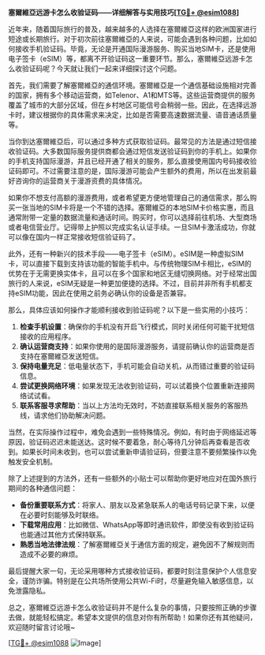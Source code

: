 **塞爾維亞远游卡怎么收验证码——详细解答与实用技巧[[TG💪+ @esim1088](https://t.me/s/esim1088)]**

近年来，随着国际旅行的普及，越来越多的人选择在塞爾維亞这样的欧洲国家进行短途或长期旅行。对于初次前往塞爾維亞的人来说，可能会遇到各种问题，比如如何接收手机验证码。毕竟，无论是开通国际漫游服务、购买当地SIM卡，还是使用电子签卡（eSIM）等，都离不开验证码这一重要环节。那么，塞爾維亞远游卡怎么收验证码呢？今天就让我们一起来详细探讨这个问题。

首先，我们需要了解塞爾維亞的通信环境。塞爾維亞是一个通信基础设施相对完善的国家，拥有多个移动运营商，如Telenor、A1和MTS等。这些运营商提供的服务覆盖了城市的大部分区域，但在乡村地区可能信号会稍弱一些。因此，在选择远游卡时，建议根据你的具体需求来决定，比如是否需要高速数据流量、语音通话质量等。

当你到达塞爾維亞后，可以通过多种方式获取验证码。最常见的方法是通过短信接收验证码。大多数国际服务提供商都会通过短信发送验证码到你的手机上。如果你的手机支持国际漫游，并且已经开通了相关的服务，那么直接使用国内号码接收验证码即可。不过需要注意的是，国际漫游可能会产生额外的费用，所以在出发前最好咨询你的运营商关于漫游资费的具体情况。

如果你不想支付高额的漫游费用，或者希望更方便地管理自己的通信需求，那么购买一张当地的SIM卡将是一个不错的选择。塞爾維亞的本地SIM卡价格实惠，而且通常附带一定量的数据流量和通话时间。购买时，你可以选择前往机场、大型商场或者电信营业厅。记得带上护照以完成实名认证手续。一旦SIM卡激活成功，你就可以像在国内一样正常接收短信验证码了。

此外，还有一种新兴的技术手段——电子签卡（eSIM）。eSIM是一种虚拟SIM卡，可以直接下载到支持该功能的智能手机中。与传统物理SIM卡相比，eSIM的优势在于无需更换实体卡，且可以在多个国家和地区无缝切换网络。对于经常出国旅行的人来说，eSIM无疑是一种更加便捷的选择。不过，目前并非所有手机都支持eSIM功能，因此在使用之前务必确认你的设备是否兼容。

那么，具体应该如何操作才能顺利接收到验证码呢？以下是一些实用的小技巧：

1. **检查手机设置**：确保你的手机没有开启飞行模式，同时关闭任何可能干扰短信接收的应用程序。
2. **确认运营商支持**：如果你使用的是国际漫游服务，请提前确认你的运营商是否支持在塞爾維亞发送短信。
3. **保持电量充足**：低电量状态下，手机可能会自动关机，从而错过重要的验证码信息。
4. **尝试更换网络环境**：如果发现无法收到验证码，可以试着换个位置重新连接网络试试看。
5. **联系客服寻求帮助**：当以上方法均无效时，不妨直接联系相关服务的客服热线，请求他们协助解决问题。

当然，在实际操作过程中，难免会遇到一些特殊情况。例如，有时由于网络延迟等原因，验证码迟迟未能送达。这时候不要着急，耐心等待几分钟后再查看是否收到。如果长时间未收到，也可以尝试重新申请验证码，但要注意不要频繁操作以免触发安全机制。

除了上述提到的方法外，还有一些额外的小贴士可以帮助你更好地应对在国外旅行期间的各种通信问题：

- **备份重要联系方式**：将家人、朋友以及紧急联系人的电话号码记录下来，以便在必要时刻能够及时联络。
- **下载常用应用**：比如微信、WhatsApp等即时通讯软件，即使没有收到验证码也能通过其他方式保持联系。
- **熟悉当地法律法规**：了解塞爾維亞关于通信方面的规定，避免因不了解规则而造成不必要的麻烦。

最后提醒大家一句，无论采用哪种方式接收验证码，都要时刻注意保护个人信息安全，谨防诈骗。特别是在公共场所使用公共Wi-Fi时，尽量避免输入敏感信息，以免泄露隐私。

总之，塞爾維亞远游卡怎么收验证码并不是什么复杂的事情，只要按照正确的步骤去做，就能轻松搞定。希望本文提供的信息对你有所帮助！如果你还有其他疑问，欢迎随时留言讨论哦~

[[TG💪+ @esim1088](https://t.me/s/esim1088) ![Image](https://i.postimg.cc/4NQfJmqS/Snipaste-2025-05-13-00-14-12.png)]